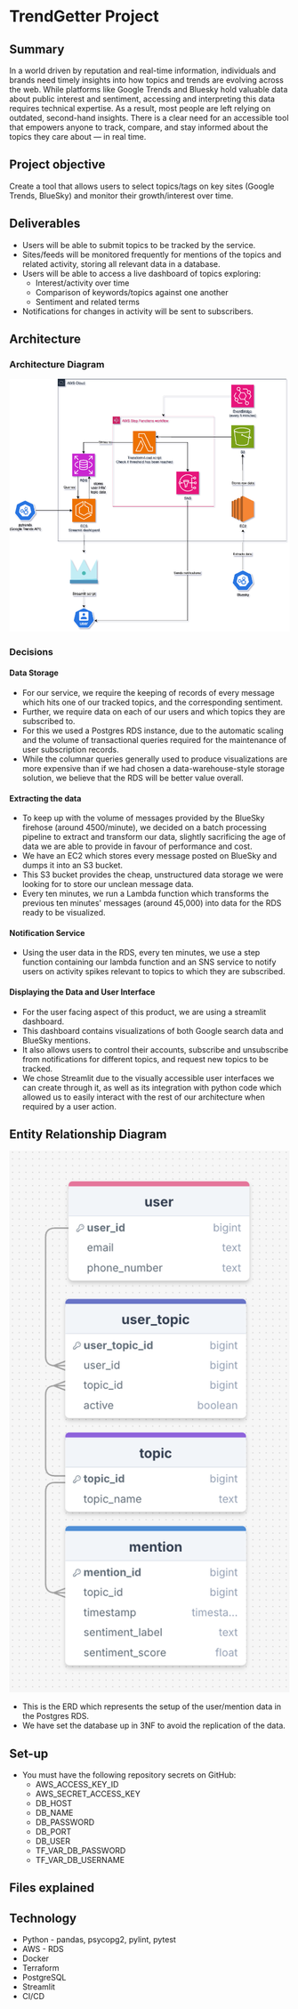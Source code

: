 # TrendGetter Project

## Summary
In a world driven by reputation and real-time information, individuals and brands need timely insights into how topics and trends are evolving across the web. While platforms like Google Trends and Bluesky hold valuable data about public interest and sentiment, accessing and interpreting this data requires technical expertise. As a result, most people are left relying on outdated, second-hand insights. There is a clear need for an accessible tool that empowers anyone to track, compare, and stay informed about the topics they care about — in real time.

## Project objective
Create a tool that allows users to select topics/tags on key sites (Google Trends, BlueSky) and monitor their growth/interest over time.

## Deliverables
- Users will be able to submit topics to be tracked by the service.
- Sites/feeds will be monitored frequently for mentions of the topics and related activity, storing all relevant data in a database.
- Users will be able to access a live dashboard of topics exploring:
    - Interest/activity over time
    - Comparison of keywords/topics against one another
    - Sentiment and related terms
- Notifications for changes in activity will be sent to subscribers.

## Architecture
 ### Architecture Diagram
 ![alt text for screen readers](./architecture.png "Architecture Diagram")
 ### Decisions
 #### Data Storage
 - For our service, we require the keeping of records of every message which hits one of our tracked topics, and the corresponding sentiment. 
 - Further, we require data on each of our users and which topics they are subscribed to.
 - For this we used a Postgres RDS instance, due to the automatic scaling and the volume of transactional queries required for the maintenance of user subscription records.
 - While the columnar queries generally used to produce visualizations are more expensive than if we had chosen a data-warehouse-style storage solution, we believe that the RDS will be better value overall.
 #### Extracting the data
 - To keep up with the volume of messages provided by the BlueSky firehose (around 4500/minute), we decided on a batch processing pipeline to extract and transform our data, slightly sacrificing the age of data we are able to provide in favour of performance and cost.
 - We have an EC2 which stores every message posted on BlueSky and dumps it into an S3 bucket.
 - This S3 bucket provides the cheap, unstructured data storage we were looking for to store our unclean message data.
 - Every ten minutes, we run a Lambda function which transforms the previous ten minutes' messages (around 45,000) into data for the RDS ready to be visualized.
 #### Notification Service
 - Using the user data in the RDS, every ten minutes, we use a step function containing our lambda function and an SNS service to notify users on activity spikes relevant to topics to which they are subscribed. 
 #### Displaying the Data and User Interface
 - For the user facing aspect of this product, we are using a streamlit dashboard.
 - This dashboard contains visualizations of both Google search data and BlueSky mentions.
 - It also allows users to control their accounts, subscribe and unsubscribe from notifications for different topics, and request new topics to be tracked.
 - We chose Streamlit due to the visually accessible user interfaces we can create through it, as well as its integration with python code which allowed us to easily interact with the rest of our architecture when required by a user action.
 ## Entity Relationship Diagram
![alt text for screen readers](./tg_erd.png "Architecture Diagram")
- This is the ERD which represents the setup of the user/mention data in the Postgres RDS.
- We have set the database up in 3NF to avoid the replication of the data.
## Set-up
- You must have the following repository secrets on GitHub:
    - AWS_ACCESS_KEY_ID
    - AWS_SECRET_ACCESS_KEY
    - DB_HOST
    - DB_NAME
    - DB_PASSWORD
    - DB_PORT
    - DB_USER
    - TF_VAR_DB_PASSWORD
    - TF_VAR_DB_USERNAME

## Files explained

## Technology
- Python - pandas, psycopg2, pylint, pytest
- AWS - RDS
- Docker
- Terraform
- PostgreSQL
- Streamlit
- CI/CD
